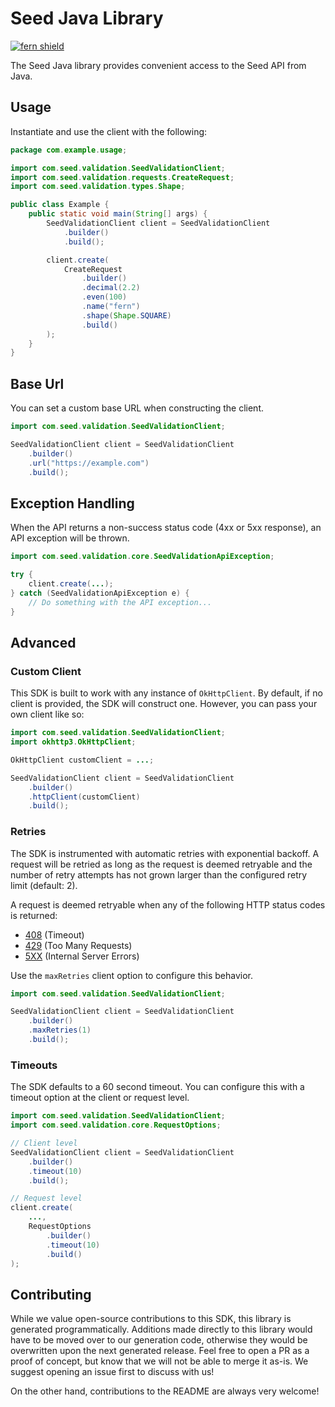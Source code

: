 # Seed Java Library

[![fern shield](https://img.shields.io/badge/%F0%9F%8C%BF-Built%20with%20Fern-brightgreen)](https://buildwithfern.com?utm_source=github&utm_medium=github&utm_campaign=readme&utm_source=Seed%2FJava)

The Seed Java library provides convenient access to the Seed API from Java.

## Usage

Instantiate and use the client with the following:

```java
package com.example.usage;

import com.seed.validation.SeedValidationClient;
import com.seed.validation.requests.CreateRequest;
import com.seed.validation.types.Shape;

public class Example {
    public static void main(String[] args) {
        SeedValidationClient client = SeedValidationClient
            .builder()
            .build();

        client.create(
            CreateRequest
                .builder()
                .decimal(2.2)
                .even(100)
                .name("fern")
                .shape(Shape.SQUARE)
                .build()
        );
    }
}
```

## Base Url

You can set a custom base URL when constructing the client.

```java
import com.seed.validation.SeedValidationClient;

SeedValidationClient client = SeedValidationClient
    .builder()
    .url("https://example.com")
    .build();
```

## Exception Handling

When the API returns a non-success status code (4xx or 5xx response), an API exception will be thrown.

```java
import com.seed.validation.core.SeedValidationApiException;

try {
    client.create(...);
} catch (SeedValidationApiException e) {
    // Do something with the API exception...
}
```

## Advanced

### Custom Client

This SDK is built to work with any instance of `OkHttpClient`. By default, if no client is provided, the SDK will construct one. 
However, you can pass your own client like so:

```java
import com.seed.validation.SeedValidationClient;
import okhttp3.OkHttpClient;

OkHttpClient customClient = ...;

SeedValidationClient client = SeedValidationClient
    .builder()
    .httpClient(customClient)
    .build();
```

### Retries

The SDK is instrumented with automatic retries with exponential backoff. A request will be retried as long
as the request is deemed retryable and the number of retry attempts has not grown larger than the configured
retry limit (default: 2).

A request is deemed retryable when any of the following HTTP status codes is returned:

- [408](https://developer.mozilla.org/en-US/docs/Web/HTTP/Status/408) (Timeout)
- [429](https://developer.mozilla.org/en-US/docs/Web/HTTP/Status/429) (Too Many Requests)
- [5XX](https://developer.mozilla.org/en-US/docs/Web/HTTP/Status/500) (Internal Server Errors)

Use the `maxRetries` client option to configure this behavior.

```java
import com.seed.validation.SeedValidationClient;

SeedValidationClient client = SeedValidationClient
    .builder()
    .maxRetries(1)
    .build();
```

### Timeouts

The SDK defaults to a 60 second timeout. You can configure this with a timeout option at the client or request level.

```java
import com.seed.validation.SeedValidationClient;
import com.seed.validation.core.RequestOptions;

// Client level
SeedValidationClient client = SeedValidationClient
    .builder()
    .timeout(10)
    .build();

// Request level
client.create(
    ...,
    RequestOptions
        .builder()
        .timeout(10)
        .build()
);
```

## Contributing

While we value open-source contributions to this SDK, this library is generated programmatically.
Additions made directly to this library would have to be moved over to our generation code,
otherwise they would be overwritten upon the next generated release. Feel free to open a PR as
a proof of concept, but know that we will not be able to merge it as-is. We suggest opening
an issue first to discuss with us!

On the other hand, contributions to the README are always very welcome!
